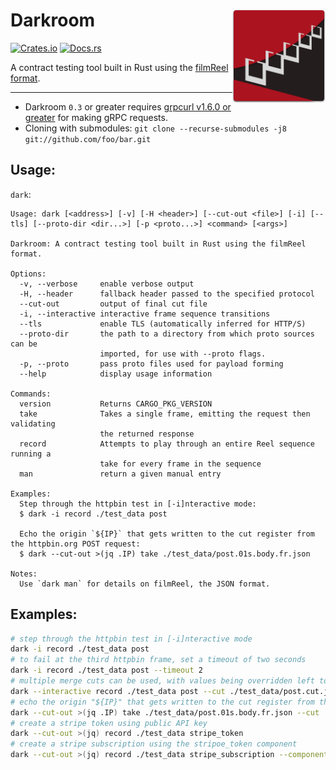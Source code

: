 # Darkroom  <img src="https://raw.githubusercontent.com/Bestowinc/darkroom/master/darkroomlogo_mini.svg" width="149" align="right"/>

[![Crates.io](https://img.shields.io/crates/v/darkroom.svg)](https://crates.io/crates/darkroom) [![Docs.rs](https://docs.rs/darkroom/badge.svg)](https://docs.rs/darkroom/)



A contract testing tool built in Rust using the [filmReel format](https://github.com/Bestowinc/filmReel).

---

* Darkroom `0.3` or greater requires [grpcurl v1.6.0 or greater](https://github.com/fullstorydev/grpcurl/#installation) for making gRPC requests.
* Cloning with submodules: `git clone --recurse-submodules -j8 git://github.com/foo/bar.git`


## Usage:


`dark`:

<!-- dark start -->
```
Usage: dark [<address>] [-v] [-H <header>] [--cut-out <file>] [-i] [--tls] [--proto-dir <dir...>] [-p <proto...>] <command> [<args>]

Darkroom: A contract testing tool built in Rust using the filmReel format.

Options:
  -v, --verbose     enable verbose output
  -H, --header      fallback header passed to the specified protocol
  --cut-out         output of final cut file
  -i, --interactive interactive frame sequence transitions
  --tls             enable TLS (automatically inferred for HTTP/S)
  --proto-dir       the path to a directory from which proto sources can be
                    imported, for use with --proto flags.
  -p, --proto       pass proto files used for payload forming
  --help            display usage information

Commands:
  version           Returns CARGO_PKG_VERSION
  take              Takes a single frame, emitting the request then validating
                    the returned response
  record            Attempts to play through an entire Reel sequence running a
                    take for every frame in the sequence
  man               return a given manual entry

Examples:
  Step through the httpbin test in [-i]nteractive mode:
  $ dark -i record ./test_data post
  
  Echo the origin `${IP}` that gets written to the cut register from the httpbin.org POST request:
  $ dark --cut-out >(jq .IP) take ./test_data/post.01s.body.fr.json

Notes:
  Use `dark man` for details on filmReel, the JSON format.

```
<!-- dark stop -->

## Examples:

```sh
# step through the httpbin test in [-i]nteractive mode
dark -i record ./test_data post
# to fail at the third httpbin frame, set a timeout of two seconds
dark -i record ./test_data post --timeout 2
# multiple merge cuts can be used, with values being overridden left to right (right will have newer values)
dark --interactive record ./test_data post --cut ./test_data/post.cut.json '{"NEW":"value"}' '{"NEWER": "value", "NEW":"overridden"}'
# echo the origin "${IP}" that gets written to the cut register from the httpbin.org POST request
dark --cut-out >(jq .IP) take ./test_data/post.01s.body.fr.json --cut ./test_data/post.cut.json
# create a stripe token using public API key
dark --cut-out >(jq) record ./test_data stripe_token
# create a stripe subscription using the stripoe_token component
dark --cut-out >(jq) record ./test_data stripe_subscription --component './test_data&stripe_token'
```

<!--
VERSION="0.6.0"
DR_DIR=$PWD
GRPCURL_DIR=${GRPCURL_DIR:-../grpcurl}
cargo build --release && \
tar czf darkroom-"$VERSION"-x86_64-apple-darwin.tar.gz -C target/release dark && \
docker run --rm -it -v "$(pwd)":/home/rust/src ekidd/rust-musl-builder cargo build --release && \
tar czf darkroom-"$VERSION"-x86_64-unknown-linux-musl.tar.gz -C ./target/x86_64-unknown-linux-musl/release dark
(cd $GRPCURL_DIR; env CGO_ENABLED=0 GOOS=darwin GOARCH=amd64 go build -a -o $DR_DIR/target/release/grpcurl ./cmd/grpcurl) && \
tar czf darkroom-"$VERSION"-grpcurl-x86_64-apple-darwin.tar.gz -C target/release dark grpcurl && \
(cd $GRPCURL_DIR; env CGO_ENABLED=0 GOOS=linux GOARCH=amd64 go build -a -o $DR_DIR/target/x86_64-unknown-linux-musl/release/grpcurl ./cmd/grpcurl) && \
tar czf darkroom-"$VERSION"-grpcurl-x86_64-unknown-linux-musl.tar.gz -C ./target/x86_64-unknown-linux-musl/release dark grpcurl
-->
